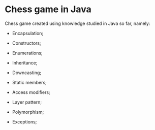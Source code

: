 # Chess game in Java

Chess game created using knowledge studied in Java so far, namely:

- Encapsulation;


- Constructors;


- Enumerations;


- Inheritance;

 
- Downcasting;

 
- Static members;

 
- Access modifiers;

 
- Layer pattern;

 
- Polymorphism;

 
- Exceptions;